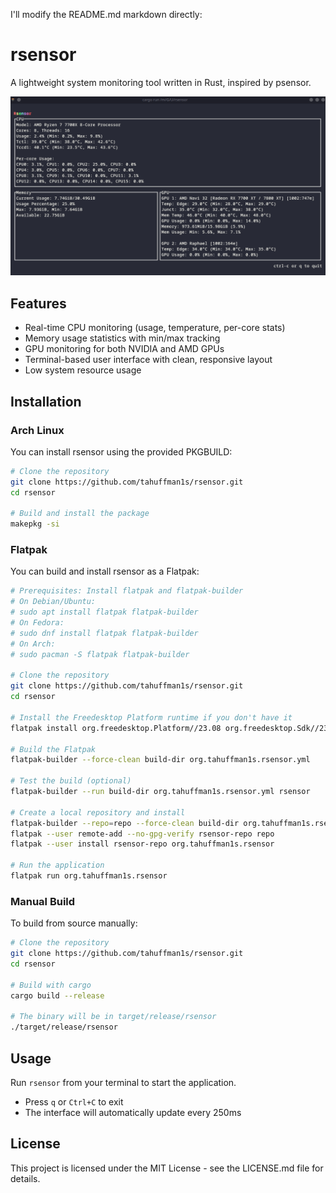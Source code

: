 I'll modify the README.md markdown directly:

# rsensor

A lightweight system monitoring tool written in Rust, inspired by psensor.

![screenshot](assets/screenshots/screenshot.png)
## Features

- Real-time CPU monitoring (usage, temperature, per-core stats)
- Memory usage statistics with min/max tracking
- GPU monitoring for both NVIDIA and AMD GPUs
- Terminal-based user interface with clean, responsive layout
- Low system resource usage

## Installation

### Arch Linux

You can install rsensor using the provided PKGBUILD:

```bash
# Clone the repository
git clone https://github.com/tahuffman1s/rsensor.git
cd rsensor

# Build and install the package
makepkg -si
```

### Flatpak

You can build and install rsensor as a Flatpak:

```bash
# Prerequisites: Install flatpak and flatpak-builder
# On Debian/Ubuntu:
# sudo apt install flatpak flatpak-builder
# On Fedora:
# sudo dnf install flatpak flatpak-builder
# On Arch:
# sudo pacman -S flatpak flatpak-builder

# Clone the repository
git clone https://github.com/tahuffman1s/rsensor.git
cd rsensor

# Install the Freedesktop Platform runtime if you don't have it
flatpak install org.freedesktop.Platform//23.08 org.freedesktop.Sdk//23.08

# Build the Flatpak
flatpak-builder --force-clean build-dir org.tahuffman1s.rsensor.yml

# Test the build (optional)
flatpak-builder --run build-dir org.tahuffman1s.rsensor.yml rsensor

# Create a local repository and install
flatpak-builder --repo=repo --force-clean build-dir org.tahuffman1s.rsensor.yml
flatpak --user remote-add --no-gpg-verify rsensor-repo repo
flatpak --user install rsensor-repo org.tahuffman1s.rsensor

# Run the application
flatpak run org.tahuffman1s.rsensor
```

### Manual Build

To build from source manually:

```bash
# Clone the repository
git clone https://github.com/tahuffman1s/rsensor.git
cd rsensor

# Build with cargo
cargo build --release

# The binary will be in target/release/rsensor
./target/release/rsensor
```

## Usage

Run `rsensor` from your terminal to start the application.

- Press `q` or `Ctrl+C` to exit
- The interface will automatically update every 250ms

## License

This project is licensed under the MIT License - see the LICENSE.md file for details.